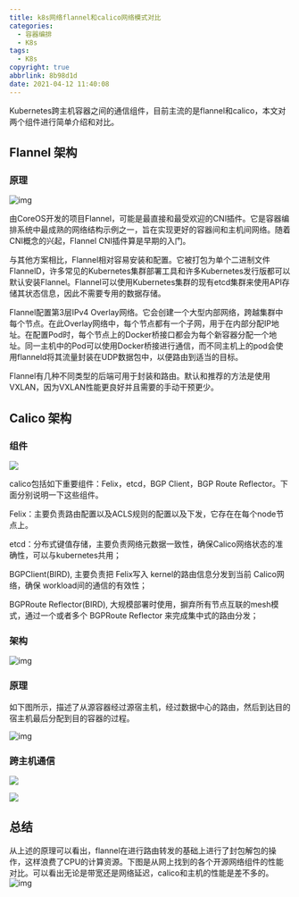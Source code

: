 ```yaml
---
title: k8s网络flannel和calico网络模式对比
categories:
  - 容器编排
  - K8s
tags:
  - K8s
copyright: true
abbrlink: 8b98d1d
date: 2021-04-12 11:40:08
---
```


Kubernetes跨主机容器之间的通信组件，目前主流的是flannel和calico，本文对两个组件进行简单介绍和对比。

<!--more-->

## Flannel 架构

### **原理**

![img](2.png)

由CoreOS开发的项目Flannel，可能是最直接和最受欢迎的CNI插件。它是容器编排系统中最成熟的网络结构示例之一，旨在实现更好的容器间和主机间网络。随着CNI概念的兴起，Flannel CNI插件算是早期的入门。

与其他方案相比，Flannel相对容易安装和配置。它被打包为单个二进制文件FlannelD，许多常见的Kubernetes集群部署工具和许多Kubernetes发行版都可以默认安装Flannel。Flannel可以使用Kubernetes集群的现有etcd集群来使用API存储其状态信息，因此不需要专用的数据存储。

Flannel配置第3层IPv4 Overlay网络。它会创建一个大型内部网络，跨越集群中每个节点。在此Overlay网络中，每个节点都有一个子网，用于在内部分配IP地址。在配置Pod时，每个节点上的Docker桥接口都会为每个新容器分配一个地址。同一主机中的Pod可以使用Docker桥接进行通信，而不同主机上的pod会使用flanneld将其流量封装在UDP数据包中，以便路由到适当的目标。

Flannel有几种不同类型的后端可用于封装和路由。默认和推荐的方法是使用VXLAN，因为VXLAN性能更良好并且需要的手动干预更少。

## **Calico 架构**

### 组件

![](1.jpg)

calico包括如下重要组件：Felix，etcd，BGP Client，BGP Route Reflector。下面分别说明一下这些组件。

Felix：主要负责路由配置以及ACLS规则的配置以及下发，它存在在每个node节点上。

etcd：分布式键值存储，主要负责网络元数据一致性，确保Calico网络状态的准确性，可以与kubernetes共用；

BGPClient(BIRD), 主要负责把 Felix写入 kernel的路由信息分发到当前 Calico网络，确保 workload间的通信的有效性；

BGPRoute Reflector(BIRD), 大规模部署时使用，摒弃所有节点互联的mesh模式，通过一个或者多个 BGPRoute Reflector 来完成集中式的路由分发；

### 架构

![img](3.png)

### 原理

如下图所示，描述了从源容器经过源宿主机，经过数据中心的路由，然后到达目的宿主机最后分配到目的容器的过程。


![img](4.png)

### 跨主机通信

![](6.jpg)

![](7.jpg)

## 总结

从上述的原理可以看出，flannel在进行路由转发的基础上进行了封包解包的操作，这样浪费了CPU的计算资源。下图是从网上找到的各个开源网络组件的性能对比。可以看出无论是带宽还是网络延迟，calico和主机的性能是差不多的。
![img](5.png)  